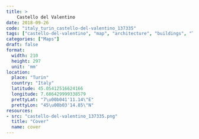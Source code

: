 ```yaml
---
title: > 
    Castello del Valentino
date: 2018-09-26
code: "italy_turin_castello-del-valentino_137335"
tags: ["castello-del-valentino", "map", "architecture", "buildings", "Turin", "Italy"]
categories: ["Maps"]
draft: false
format:
  width: 210
  height: 297
  unit: 'mm'
location:
  place: "Turin"
  country: "Italy"
  latitude: 45.05412516624166
  longitude: 7.686429999338579
  prettyLat: "7\u00b041'11.14\"E"
  prettyLon: "45\u00b03'14.85\"N"
resources:
- src: "castello-del-valentino_137335.png"
  title: "Cover"
  name: cover
---
```

